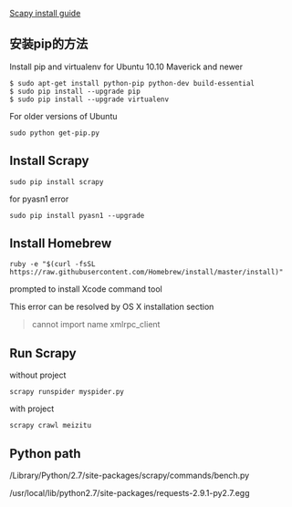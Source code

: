 [Scapy install guide](http://doc.scrapy.org/en/latest/intro/install.html)

## 安装pip的方法 ##
Install pip and virtualenv for Ubuntu 10.10 Maverick and newer
 
    $ sudo apt-get install python-pip python-dev build-essential 
    $ sudo pip install --upgrade pip 
    $ sudo pip install --upgrade virtualenv 

For older versions of Ubuntu

    sudo python get-pip.py

## Install Scrapy ##
    sudo pip install scrapy

for pyasn1 error

    sudo pip install pyasn1 --upgrade

## Install Homebrew ##
    ruby -e "$(curl -fsSL https://raw.githubusercontent.com/Homebrew/install/master/install)"

prompted to install Xcode command tool

This error can be resolved by OS X installation section
> cannot import name xmlrpc_client


## Run Scrapy ##
without project

    scrapy runspider myspider.py


with project
    
    scrapy crawl meizitu

## Python path ##
/Library/Python/2.7/site-packages/scrapy/commands/bench.py

/usr/local/lib/python2.7/site-packages/requests-2.9.1-py2.7.egg
